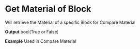 # Get Material of Block

Will retrieve the Material of a specific Block for Compare Material
<br>

**Output**
bool(True or False)
<br>

**Example**
Used in Compare Material